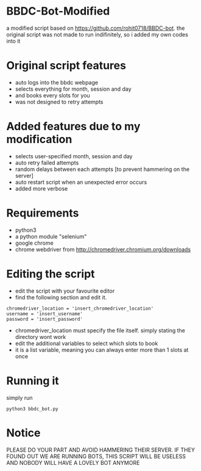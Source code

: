# BBDC-Bot-Modified
a modified script based on https://github.com/rohit0718/BBDC-bot.
the original script was not made to run indifinitely, so i added my own codes into it

# Original script features
- auto logs into the bbdc webpage
- selects everything for month, session and day
- and books every slots for you
- was not designed to retry attempts

# Added features due to my modification
- selects user-specified month, session and day
- auto retry failed attempts
- random delays between each attempts [to prevent hammering on the server]
- auto restart script when an unexpected error occurs
- added more verbose


# Requirements
- python3
- a python module "selenium"
- google chrome
- chrome webdriver from http://chromedriver.chromium.org/downloads

# Editing the script
- edit the script with your favourite editor
- find the following section and edit it.
```
chromedriver_location = 'insert_chromedriver_location'
username = 'insert_username'
password = 'insert_password'
```
- chromedriver_location must specify the file itself. simply stating the directory wont work
- edit the additional variables to select which slots to book
- it is a list variable, meaning you can always enter more than 1 slots at once

# Running it
simply run
```
python3 bbdc_bot.py
```

# Notice
PLEASE DO YOUR PART AND AVOID HAMMERING THEIR SERVER. IF THEY FOUND OUT WE ARE RUNNING BOTS, THIS SCRIPT WILL BE USELESS AND NOBODY WILL HAVE A LOVELY BOT ANYMORE
